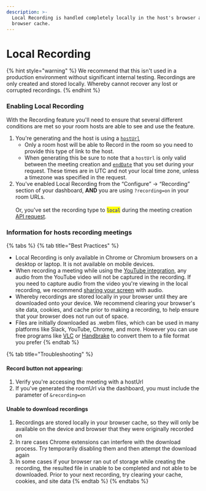 ```yaml
---
description: >-
  Local Recording is handled completely locally in the host's browser and
  browser cache.
---
```


# Local Recording

{% hint style="warning" %}
We recommend that this isn't used in a production environment without significant internal testing. Recordings are only created and stored locally. Whereby cannot recover any lost or corrupted recordings.
{% endhint %}

### Enabling Local Recording

With the Recording feature you'll need to ensure that several different conditions are met so your room hosts are able to see and use the feature.

1. You're generating and the host is using a [`hostUrl`](../../whereby-101/user-roles-and-privileges.md)
   * Only a room host will be able to Record in the room so you need to provide this type of link to the host.
   * When generating this be sure to note that a `hostUrl` is only valid between the meeting creation and [`endDate`](../../whereby-101/using-the-rest-api/#enddate-and-deleting-rooms) that you set during your request. These times are in UTC and not your local time zone, unless a timezone was specified in the request.
2. You've enabled Local Recording from the “Configure” → “Recording” section of your dashboard, **AND** you are using `?recording=on` in your room URLs. \
   \
   Or, you've set the recording type to <mark style="color:blue;">`local`</mark> during the meeting creation [API request](../../whereby-101/using-the-rest-api/#creating-rooms).



### Information for hosts recording meetings

{% tabs %}
{% tab title="Best Practices" %}
* Local Recording is only available in Chrome or Chromium browsers on a desktop or laptop. It is not available on mobile devices.
* When recording a meeting while using the [YouTube integration](../../whereby-101/customizing-rooms/using-url-parameters.md#roomintegrations), any audio from the YouTube video will not be captured in the recording. If you need to capture audio from the video you're viewing in the local recording, we recommend [sharing your screen](../../end-user/end-user-support-guides/screen-sharing.md#screen-sharing-with-audio) with audio.
* Whereby recordings are stored locally in your browser until they are downloaded onto your device. We recommend clearing your browser's site data, cookies, and cache prior to making a recording, to help ensure that your browser does not run out of space.&#x20;
* Files are initially downloaded as .webm files, which can be used in many platforms like Slack, YouTube, Chrome, and more. However you can use free programs like [VLC](https://www.videolan.org/vlc/index.html) or [Handbrake](https://handbrake.fr/) to convert them to a file format you prefer
{% endtab %}

{% tab title="Troubleshooting" %}
#### Record button not appearing:

1. Verify you're accessing the meeting with a hostUrl
2. If you've generated the roomUrl via the dashboard, you must include the parameter of `&recording=on`&#x20;

#### Unable to download recordings

1. Recordings are stored locally in your browser cache, so they will only be available on the device and browser that they were originally recorded on
2. In rare cases Chrome extensions can interfere with the download process. Try temporarily disabling them and then attempt the download again
3. In some cases if your browser ran out of storage while creating the recording, the resulted file in unable to be completed and not able to be downloaded. Prior to your next recording, try clearing your cache, cookies, and site data
{% endtab %}
{% endtabs %}

